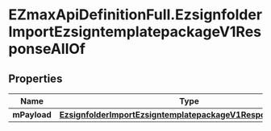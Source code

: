 # EZmaxApiDefinitionFull.EzsignfolderImportEzsigntemplatepackageV1ResponseAllOf

## Properties

Name | Type | Description | Notes
------------ | ------------- | ------------- | -------------
**mPayload** | [**EzsignfolderImportEzsigntemplatepackageV1ResponseMPayload**](EzsignfolderImportEzsigntemplatepackageV1ResponseMPayload.md) |  | 


